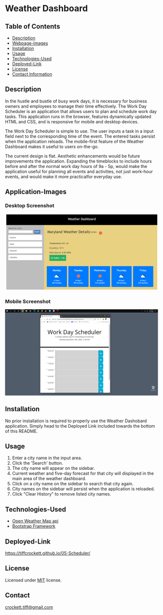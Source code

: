# Weather Dashboard

## Table of Contents
* [Description](#description)
* [Webpage-Images](#webpage-images)
* [Installation](#installation)
* [Usage](#usage)
* [Technologies-Used](#technologies-used)
* [Deployed-Link](#deployed-link)
* [License](#license)
* [Contact Information](#contact)


## Description

In the hustle and bustle of busy work days, it is necessary for business owners and employees to manage their time effectively.  The Work Day Scheduler is an application that allows users to plan and schedule work day tasks. This application runs in the browser, features dynamically updated HTML and CSS, and is responsive for mobile and desktop devices.

The Work Day Scheduler is simple to use.  The user inputs a task in a input field next to the corresponding time of the event.  The entered tasks persist when the application reloads. The mobile-first feature of the Weather Dashboard makes it useful to users on-the-go.  

The current design is flat.  Aesthetic enhancements would be future improvements the application.  Expanding the timeblocks to include hours before and after the normal work day hours of 9a - 5p, would make the application useful for planning all events and activities, not just work-hour events, and would make it more practicalfor everyday use.


## Application-Images

### Desktop Screenshot
![Screenshot of desktop webpage](https://github.com/tiffcrockett/06-Weather-Dashboard/blob/main/assets/images/Dashboard-desktop.png?)

### Mobile Screenshot
![Screenshot of mobile webpage](https://github.com/tiffcrockett/05-Scheduler/blob/main/Assets/images/SchedlrScrnsht.png?)

## Installation

No prior installation is required to properly use the Weather Dashobard application. Simply head to the Deployed Link included towards the bottom of this README.

## Usage

1. Enter a city name in the input area.
2. Click the 'Search' button.
3. The city name will appear on the sidebar. 
4. Current weather and five-day forecast for that city will displayed in the main area of the weather dashboard.
5. Click on a city name on the sidebar to search that city again.
6. City names on the sidebar will persist when the application is reloaded.
7. Click "Clear History" to remove listed city names. 

## Technologies-Used

* [Open Weather Map api](https://openweathermap.org/api)
* [Bootstrap Framework](https://getbootstrap.com/)

## Deployed-Link

https://tiffcrockett.github.io/05-Scheduler/

## License

Licensed under [MIT](https://choosealicense.com/licenses/mit/) license.  

## Contact

crockett.tiff@gmail.com






